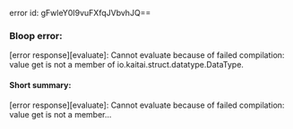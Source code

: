 error id: gFwleY0I9vuFXfqJVbvhJQ==
### Bloop error:

[error response][evaluate]: Cannot evaluate because of failed compilation:
value get is not a member of io.kaitai.struct.datatype.DataType.
#### Short summary: 

[error response][evaluate]: Cannot evaluate because of failed compilation:
value get is not a member...